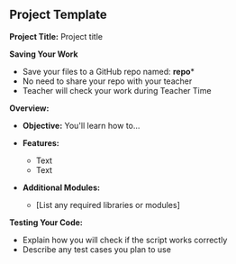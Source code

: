 ## Project Template

**Project Title:** Project title

**Saving Your Work**
* Save your files to a GitHub repo named: **repo***
* No need to share your repo with your teacher
* Teacher will check your work during Teacher Time

**Overview:**
* **Objective:** You'll learn how to...
* **Features:** 
  * Text
  * Text

* **Additional Modules:**
  * [List any required libraries or modules]

**Testing Your Code:**
* Explain how you will check if the script works correctly
* Describe any test cases you plan to use




